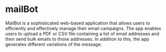# mailBot
MailBot is a sophisticated web-based application that allows users to efficiently and effectively manage their email campaigns. The app enables users to upload a PDF or CSV file containing a list of email addresses and then send bulk emails to those addresses. In addition to this, the app generates different variations of the message.
